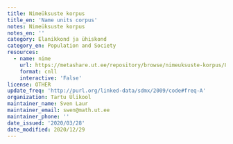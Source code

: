 ```yaml
---
title: Nimeüksuste korpus
title_en: 'Name units corpus'
notes: Nimeüksuste korpus
notes_en: ''
category: Elanikkond ja ühiskond
category_en: Population and Society
resources:
  - name: nime
    url: https://metashare.ut.ee/repository/browse/nimeuksuste-korpus/88d030c0acde11e2a6e4005056b40024f1def472ed254e77a8952e1003d9f81e/
    format: cnll
    interactive: 'False'
license: OTHER
update_freq: 'http://purl.org/linked-data/sdmx/2009/code#freq-A'
organization: Tartu Ülikool
maintainer_name: Sven Laur
maintainer_email: swen@math.ut.ee
maintainer_phone: ''
date_issued: '2020/03/28'
date_modified: 2020/12/29
---
```


